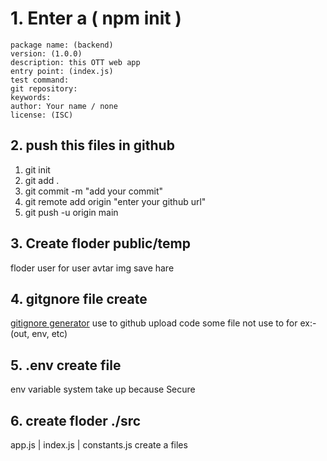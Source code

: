 # 1. Enter a ( npm init )

``` 
package name: (backend)
version: (1.0.0)                                                                                              
description: this OTT web app 
entry point: (index.js)                                                                                       
test command:                                                                                                 
git repository:
keywords:
author: Your name / none                                                                                       
license: (ISC)                                                                               
```

## 2. push this files in github
1. git init
2. git add .
3. git commit -m "add your commit"
4. git remote add origin "enter your github url"
5. git push -u origin main

## 3. Create floder public/temp 
floder user for user avtar img save hare


## 4. gitgnore file create
[gitignore generator](https://www.toptal.com/developers/gitignore)
use to github upload code some file not use to for ex:-(out, env, etc)

## 5. .env create file
env variable system take up because  Secure 

## 6. create floder ./src
app.js | index.js | constants.js create a files

